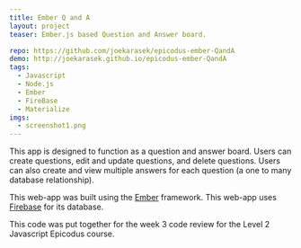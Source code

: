 ```yaml
---
title: Ember Q and A
layout: project
teaser: Ember.js based Question and Answer board.

repo: https://github.com/joekarasek/epicodus-ember-QandA
demo: http://joekarasek.github.io/epicodus-ember-QandA
tags:
  - Javascript
  - Node.js
  - Ember
  - FireBase
  - Materialize
imgs:
  - screenshot1.png
---
```

This app is designed to function as a question and answer board. Users can create questions, edit and update questions, and delete questions. Users can also create and view multiple answers for each question (a one to many database relationship).

This web-app was built using the [Ember](http://emberjs.com/) framework. This web-app uses [Firebase](https://www.firebase.com/) for its database.

This code was put together for the week 3 code review for the Level 2 Javascript Epicodus course.
